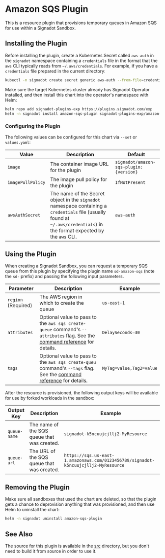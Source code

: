 # Amazon SQS Plugin

This is a resource plugin that provisions temporary queues in Amazon SQS
for use within a Signadot Sandbox.

## Installing the Plugin

Before installing the plugin, create a Kubernetes Secret called `aws-auth` in
the `signadot` namespace containing a `credentials` file in the format that the
`aws` CLI typically reads from `~/.aws/credentials`. For example, if you have a
`credentials` file prepared in the current directory:

```sh
kubectl -n signadot create secret generic aws-auth --from-file=credentials
```

Make sure the target Kubernetes cluster already has Signadot Operator installed,
and then install this chart into the operator's namespace with Helm:

```sh
helm repo add signadot-plugins-exp https://plugins.signadot.com/exp
helm -n signadot install amazon-sqs-plugin signadot-plugins-exp/amazon-sqs
```

### Configuring the Plugin

The following values can be configured for this chart via `--set` or `values.yaml`:

Value | Description | Default
----- | ----------- | -------
`image` | The container image URL for the plugin | `signadot/amazon-sqs-plugin:{version}`
`imagePullPolicy` | The image pull policy for the plugin | `IfNotPresent`
`awsAuthSecret` | The name of the Secret object in the `signadot` namespace containing a `credentials` file (usually found at `~/.aws/credentials`) in the format expected by the `aws` CLI. | `aws-auth`

## Using the Plugin

When creating a Signadot Sandbox, you can request a temporary SQS queue from
this plugin by specifying the plugin name `sd-amazon-sqs` (note the `sd-` prefix)
and passing the following input parameters.

Parameter | Description | Example
--------- | ----------- | -------
`region` (Required) | The AWS region in which to create the queue | `us-east-1`
`attributes` | Optional value to pass to the `aws sqs create-queue` command's `--attributes` flag. See the [command reference](https://docs.aws.amazon.com/cli/latest/reference/sqs/create-queue.html) for details. | `DelaySeconds=30`
`tags` | Optional value to pass to the `aws sqs create-queu` command's `--tags` flag. See the [command reference](https://docs.aws.amazon.com/cli/latest/reference/sqs/create-queue.html) for details. | `MyTag=value,Tag2=value`

After the resource is provisioned, the following output keys will be available
for use by forked workloads in the sandbox:

Output Key | Description | Example
---------- | ----------- | -------
`queue-name` | The name of the SQS queue that was created. | `signadot-k5ncuujcjllj2-MyResource`
`queue-url` | The URL of the SQS queue that was created. | `https://sqs.us-east-1.amazonaws.com/0123456789/signadot-k5ncuujcjllj2-MyResource`

## Removing the Plugin

Make sure all sandboxes that used the chart are deleted, so that the plugin gets
a chance to deprovision anything that was provisioned, and then use Helm to
uninstall the chart:

```sh
helm -n signadot uninstall amazon-sqs-plugin
```

## See Also

The source for this plugin is available in the [src](../../src/)
directory, but you don't need to build it from source in order to use it.
